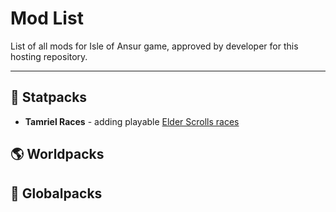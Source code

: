 # Mod List
List of all mods for Isle of Ansur game, approved by developer for this hosting repository.

---
## 📜 Statpacks

- **Tamriel Races** - adding playable [Elder Scrolls races](https://en.uesp.net/wiki/Lore:Races)

## 🌎 Worldpacks

## 🎇 Globalpacks